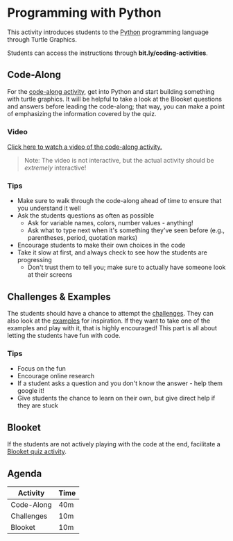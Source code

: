 # Programming with Python
This activity introduces students to the [Python](https://www.python.org/) programming language through Turtle Graphics.

Students can access the instructions through **bit.ly/coding-activities**.

## Code-Along
For the [code-along activity](TurtleCodeAlong.md), get into Python and start building something with turtle graphics. It will be helpful to take a look at the Blooket questions and answers before leading the code-along; that way, you can make a point of emphasizing the information covered by the quiz.

### Video
[Click here to watch a video of the code-along activity.](https://www.youtube.com/watch?v=TpRnlfyHjiA)

>Note: The video is not interactive, but the actual activity should be _extremely_ interactive!

### Tips
- Make sure to walk through the code-along ahead of time to ensure that you understand it well
- Ask the students questions as often as possible
    - Ask for variable names, colors, number values - anything!
    - Ask what to type next when it's something they've seen before (e.g., parentheses, period, quotation marks)
- Encourage students to make their own choices in the code
- Take it slow at first, and always check to see how the students are progressing
    - Don't trust them to tell you; make sure to actually have someone look at their screens

## Challenges & Examples
The students should have a chance to attempt the [challenges](TurtleChallenges.md). They can also look at the [examples](TurtleExamples.md) for inspiration. If they want to take one of the examples and play with it, that is highly encouraged! This part is all about letting the students have fun with code.

### Tips
- Focus on the fun
- Encourage online research
- If a student asks a question and you don't know the answer - help them google it!
- Give students the chance to learn on their own, but give direct help if they are stuck

## Blooket
If the students are not actively playing with the code at the end, facilitate a [Blooket quiz activity](https://dashboard.blooket.com/set/63c854f51eeeb9c878da75b5).

## Agenda

| Activity | Time |
|-|-|
| Code-Along | 40m |
| Challenges | 10m |
| Blooket | 10m |
